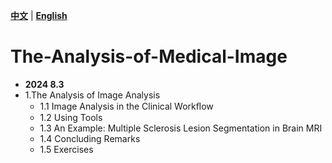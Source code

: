 [**中文**](./README.md) | [**English**](./README_EN.md)

# The-Analysis-of-Medical-Image

- **2024 8.3**
- 1.The Analysis of Image Analysis 
  - 1.1 Image Analysis in the Clinical Workﬂow
  - 1.2 Using Tools 
  - 1.3 An Example: Multiple Sclerosis Lesion Segmentation in Brain MRI 
  - 1.4 Concluding Remarks
  - 1.5 Exercises 
